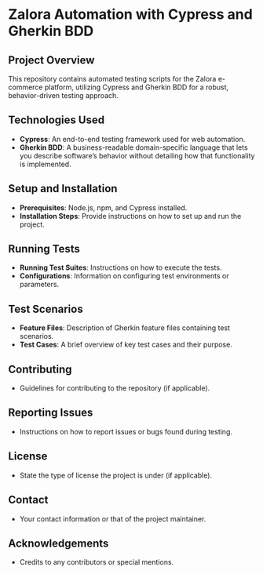 # Zalora Automation with Cypress and Gherkin BDD

## Project Overview
This repository contains automated testing scripts for the Zalora e-commerce platform, utilizing Cypress and Gherkin BDD for a robust, behavior-driven testing approach.

## Technologies Used
- **Cypress**: An end-to-end testing framework used for web automation.
- **Gherkin BDD**: A business-readable domain-specific language that lets you describe software’s behavior without detailing how that functionality is implemented.

## Setup and Installation
- **Prerequisites**: Node.js, npm, and Cypress installed.
- **Installation Steps**: Provide instructions on how to set up and run the project.

## Running Tests
- **Running Test Suites**: Instructions on how to execute the tests.
- **Configurations**: Information on configuring test environments or parameters.

## Test Scenarios
- **Feature Files**: Description of Gherkin feature files containing test scenarios.
- **Test Cases**: A brief overview of key test cases and their purpose.

## Contributing
- Guidelines for contributing to the repository (if applicable).

## Reporting Issues
- Instructions on how to report issues or bugs found during testing.

## License
- State the type of license the project is under (if applicable).

## Contact
- Your contact information or that of the project maintainer.

## Acknowledgements
- Credits to any contributors or special mentions.
